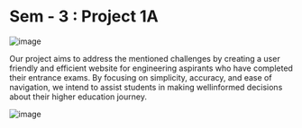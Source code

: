 # Sem - 3 : Project 1A 

![image](https://github.com/Peyu5h/EduMap/assets/72596188/b62b55f6-7ecc-43e4-b958-dd5d25829366)

Our project aims to address the mentioned challenges by creating a user friendly and efficient website for engineering aspirants who have completed their entrance exams. By focusing on simplicity, accuracy, and ease of navigation, we intend to assist students in making wellinformed decisions about their higher education journey.

![image](https://github.com/Peyu5h/EduMap/assets/72596188/465b6dcd-7cb3-4dca-8545-134a40b1e50f)


